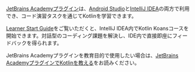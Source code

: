 [//]: # (title: JetBrains AcademyプラグインでKotlinを学ぶ)

[JetBrains Academyプラグイン](https://plugins.jetbrains.com/plugin/10081-jetbrains-academy)は、[Android Studio](https://developer.android.com/studio)と[IntelliJ IDEA](https://www.jetbrains.com/idea/)の両方で利用でき、コード演習タスクを通じてKotlinを学習できます。

[Learner Start Guide](https://plugins.jetbrains.com/plugin/10081-jetbrains-academy/docs/learner-start-guide.html?section=Kotlin%20Koans)をご覧いただくと、IntelliJ IDEA内でKotlin Koansコースを開始できます。対話型のコーディング課題を解決し、IDE内で直接即座にフィードバックを得られます。

JetBrains Academyプラグインを教育目的で使用したい場合は、[JetBrains AcademyプラグインでKotlinを教える](edu-tools-educator.md)をお読みください。